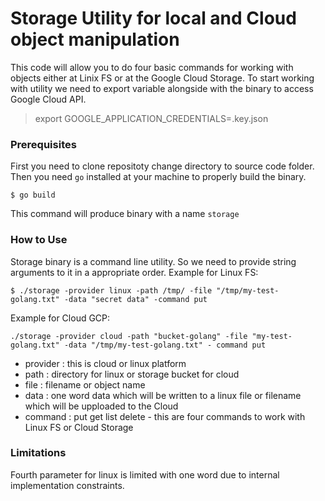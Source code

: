 # Storage Utility for local and Cloud object manipulation
This code will allow you to do four basic commands for working with objects either at Linix FS or at the Google Cloud Storage. 
To start working with utility we need to export variable alongside with the binary to access Google Cloud API.
> export GOOGLE_APPLICATION_CREDENTIALS=<your-path-to-the-key-file>.key.json

### Prerequisites
First you need to clone repositoty change directory to source code folder.
Then you need `go` installed at your machine to properly build the binary.
```
$ go build
```
This command will produce binary with a name `storage`

### How to Use
Storage binary is a command line utility. So we need to provide string arguments to it in a appropriate order.
Example for Linux FS:
```
$ ./storage -provider linux -path /tmp/ -file "/tmp/my-test-golang.txt" -data "secret data" -command put
```
Example for Cloud GCP:
```
./storage -provider cloud -path "bucket-golang" -file "my-test-golang.txt" -data "/tmp/my-test-golang.txt" - command put
```
* provider : this is cloud or linux platform
* path : directory for linux or storage bucket for cloud
* file : filename or object name
* data : one word data which will be written to a linux file or filename which will be upploaded to the Cloud
* command : put get list delete - this are four commands to work with Linux FS or Cloud Storage

### Limitations
Fourth parameter for linux is limited with one word due to internal implementation constraints.   
